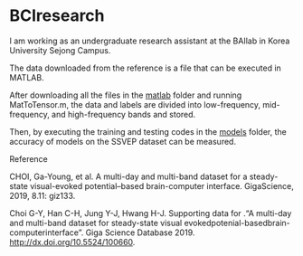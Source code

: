 # BCIresearch
I am working as an undergraduate research assistant at the BAIlab in Korea University Sejong Campus.

The data downloaded from the reference is a file that can be executed in MATLAB.

After downloading all the files in the [matlab](matlab) folder and running MatToTensor.m, the data and labels are divided into low-frequency, mid-frequency, and high-frequency bands and stored.

Then, by executing the training and testing codes in the [models](models) folder, the accuracy of models on the SSVEP dataset can be measured.

Reference

CHOI, Ga-Young, et al. A multi-day and multi-band dataset for a steady-state visual-evoked potential–based brain-computer interface. GigaScience, 2019, 8.11: giz133.

 Choi G-Y, Han C-H, Jung Y-J, Hwang H-J. Supporting data for .“A multi-day and multi-band dataset for steady-state visual evokedpotenial-basedbrain-computerinterface”. Giga Science Database 2019. http://dx.doi.org/10.5524/100660.
